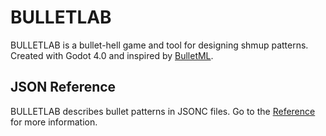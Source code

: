 # BULLETLAB

BULLETLAB is a bullet-hell game and tool for designing shmup patterns. Created with Godot 4.0 and inspired by [BulletML](http://www.asahi-net.or.jp/~cs8k-cyu/bulletml/index_e.html).

## JSON Reference
BULLETLAB describes bullet patterns in JSONC files. Go to the [Reference](https://github.com/dead-fast-soon/bulletlab/wiki/Reference) for more information.
